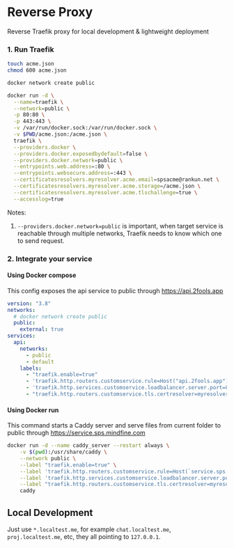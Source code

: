 # Reverse Proxy

Reverse Traefik proxy for local development & lightweight deployment

### 1. Run Traefik

```bash
touch acme.json
chmod 600 acme.json

docker network create public

docker run -d \
  --name=traefik \
  --network=public \
  -p 80:80 \
  -p 443:443 \
  -v /var/run/docker.sock:/var/run/docker.sock \
  -v $PWD/acme.json:/acme.json \
  traefik \
  --providers.docker \
  --providers.docker.exposedbydefault=false \
  --providers.docker.network=public \
  --entrypoints.web.address=:80 \
  --entrypoints.websecure.address=:443 \
  --certificatesresolvers.myresolver.acme.email=spsacme@rankun.net \
  --certificatesresolvers.myresolver.acme.storage=/acme.json \
  --certificatesresolvers.myresolver.acme.tlschallenge=true \
  --accesslog=true
```

Notes:

1. `--providers.docker.network=public` is important, when target service is reachable through multiple networks, Traefik needs to know which one to send request.

### 2. Integrate your service

#### Using Docker compose

This config exposes the api service to public through https://api.2fools.app

```yaml
version: "3.8"
networks:
  # docker network create public
  public:
    external: true
services:
  api:
    networks:
      - public
      - default
    labels:
      - "traefik.enable=true"
      - 'traefik.http.routers.customservice.rule=Host("api.2fools.app")'
      - 'traefik.http.services.customservice.loadbalancer.server.port=8000'
      - "traefik.http.routers.customservice.tls.certresolver=myresolver"
```

#### Using Docker run

This command starts a Caddy server and serve files from current folder to public through https://service.sps.mindfine.com

```bash
docker run -d --name caddy_server --restart always \
    -v $(pwd):/usr/share/caddy \
    --network public \
    --label "traefik.enable=true" \
    --label 'traefik.http.routers.customservice.rule=Host(`service.sps.mindfine.com`)' \
    --label 'traefik.http.services.customservice.loadbalancer.server.port=80' \
    --label "traefik.http.routers.customservice.tls.certresolver=myresolver" \
    caddy
```

## Local Development

Just use `*.localtest.me`, for example `chat.localtest.me`, `proj.localtest.me`, etc, they all pointing to `127.0.0.1`.
